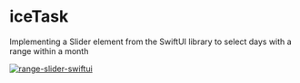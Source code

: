 # iceTask
Implementing a Slider element from the SwiftUI library to select days with a range within a month

<a href="https://imgbb.com/"><img src="https://i.ibb.co/tsC3mqQ/range-slider-swiftui.png" alt="range-slider-swiftui" border="0"></a>
